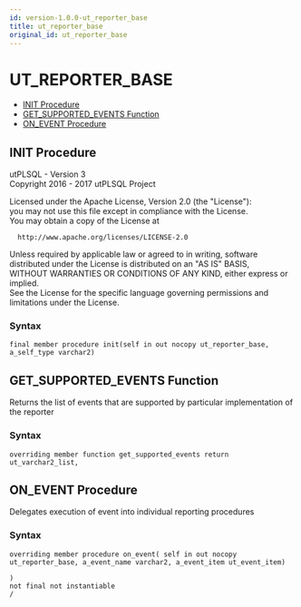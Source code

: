 ```yaml
---
id: version-1.0.0-ut_reporter_base
title: ut_reporter_base
original_id: ut_reporter_base
---
```


# UT_REPORTER_BASE






- [INIT Procedure](#init)
- [GET_SUPPORTED_EVENTS Function](#get_supported_events)
- [ON_EVENT Procedure](#on_event)












 
## INIT Procedure<a name="init"></a>


<p>
<p>utPLSQL - Version 3<br />  Copyright 2016 - 2017 utPLSQL Project</p><p>  Licensed under the Apache License, Version 2.0 (the &quot;License&quot;):<br />  you may not use this file except in compliance with the License.<br />  You may obtain a copy of the License at</p><pre><code>  http://www.apache.org/licenses/LICENSE-2.0</code></pre><p>  Unless required by applicable law or agreed to in writing, software<br />  distributed under the License is distributed on an &quot;AS IS&quot; BASIS,<br />  WITHOUT WARRANTIES OR CONDITIONS OF ANY KIND, either express or implied.<br />  See the License for the specific language governing permissions and<br />  limitations under the License.</p>
</p>

### Syntax
```plsql
final member procedure init(self in out nocopy ut_reporter_base, a_self_type varchar2)
```

 





 
## GET_SUPPORTED_EVENTS Function<a name="get_supported_events"></a>


<p>
<p>Returns the list of events that are supported by particular implementation of the reporter</p>
</p>

### Syntax
```plsql
overriding member function get_supported_events return ut_varchar2_list,
```

 





 
## ON_EVENT Procedure<a name="on_event"></a>


<p>
<p>Delegates execution of event into individual reporting procedures</p>
</p>

### Syntax
```plsql
overriding member procedure on_event( self in out nocopy ut_reporter_base, a_event_name varchar2, a_event_item ut_event_item)

)
not final not instantiable
/
```

 





 
